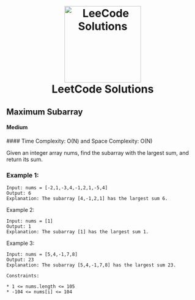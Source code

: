 <h1 align="center">
  <br>
  <a href="https://leetcode.com/"><img src="https://camo.githubusercontent.com/1eca2365da012b44816f2402011dc3ba78cefbe78228b22d60161a898d015b67/68747470733a2f2f6d69726f2e6d656469756d2e636f6d2f6d61782f313230302f312a4c75723972724a49547346526e7549595552596b53672e6a706567" alt="LeeCode Solutions" width="200"></a>
  <br>
  LeetCode Solutions
  <br>
</h1>

## Maximum Subarray
<h4 style = "text-color: blue">Medium</h4>
#### Time Complexity: O(N) and Space Complexity: O(N)

Given an integer array nums, find the subarray with the largest sum, and return its sum.

### Example 1:
```
Input: nums = [-2,1,-3,4,-1,2,1,-5,4]
Output: 6
Explanation: The subarray [4,-1,2,1] has the largest sum 6.
```

Example 2:
```
Input: nums = [1]
Output: 1
Explanation: The subarray [1] has the largest sum 1.
```

Example 3:
```
Input: nums = [5,4,-1,7,8]
Output: 23
Explanation: The subarray [5,4,-1,7,8] has the largest sum 23.
```

```
Constraints:

* 1 <= nums.length <= 105
* -104 <= nums[i] <= 104
```
